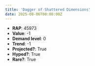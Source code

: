 ```yaml
---
title: 'Dagger of Shattered Dimensions'
date: 2025-08-06T00:00:00Z
---
```

- **RAP**: 45973
- **Value**: -1
- **Demand level**: 0
- **Trend**: -1
- **Projected?**: True
- **Hyped?**: True
- **Rare?**: True
